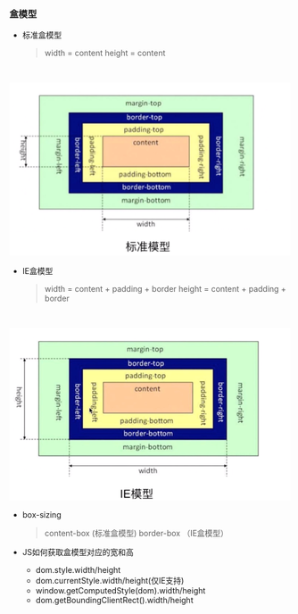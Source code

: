### 盒模型
- 标准盒模型 
    > width = content
    > height = content

   <br/>
![标准盒模型](https://github.com/Sally-he/Learing/blob/master/img/标准盒模型.png)

- IE盒模型
   > width = content + padding + border
   > height = content + padding + border

   <br/>
![IE盒模型](https://github.com/Sally-he/Learing/blob/master/img/IE盒模型.png)

- box-sizing
    > content-box (标准盒模型)
    > border-box （IE盒模型）

- JS如何获取盒模型对应的宽和高
    - dom.style.width/height
    - dom.currentStyle.width/height(仅IE支持)
    - window.getComputedStyle(dom).width/height
    - dom.getBoundingClientRect().width/height
